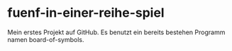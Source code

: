 # fuenf-in-einer-reihe-spiel
Mein erstes Projekt auf GitHub. Es benutzt ein bereits bestehen Programm namen board-of-symbols.
